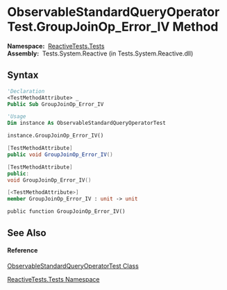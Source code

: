 # ObservableStandardQueryOperatorTest.GroupJoinOp\_Error\_IV Method

**Namespace:**  [ReactiveTests.Tests](ReactiveTests.Tests\ReactiveTests.Tests.md)  
**Assembly:**  Tests.System.Reactive (in Tests.System.Reactive.dll)

## Syntax

```vb
'Declaration
<TestMethodAttribute> _
Public Sub GroupJoinOp_Error_IV
```

```vb
'Usage
Dim instance As ObservableStandardQueryOperatorTest

instance.GroupJoinOp_Error_IV()
```

```csharp
[TestMethodAttribute]
public void GroupJoinOp_Error_IV()
```

```c++
[TestMethodAttribute]
public:
void GroupJoinOp_Error_IV()
```

```fsharp
[<TestMethodAttribute>]
member GroupJoinOp_Error_IV : unit -> unit 
```

```jscript
public function GroupJoinOp_Error_IV()
```

## See Also

#### Reference

[ObservableStandardQueryOperatorTest Class](ObservableStandardQueryOperatorTest\ObservableStandardQueryOperatorTest.md)

[ReactiveTests.Tests Namespace](ReactiveTests.Tests\ReactiveTests.Tests.md)




